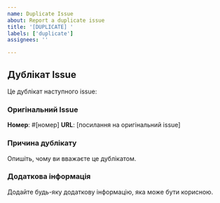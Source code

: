 ```yaml
---
name: Duplicate Issue
about: Report a duplicate issue
title: '[DUPLICATE] '
labels: ['duplicate']
assignees: ''

---
```


## Дублікат Issue

Це дублікат наступного issue:

### Оригінальний Issue

**Номер**: #[номер]
**URL**: [посилання на оригінальний issue]

### Причина дублікату

Опишіть, чому ви вважаєте це дублікатом.

### Додаткова інформація

Додайте будь-яку додаткову інформацію, яка може бути корисною.
